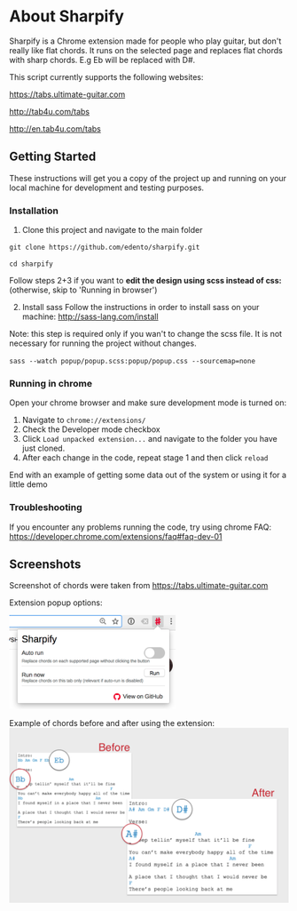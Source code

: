 # About Sharpify

Sharpify is a Chrome extension made for people who play guitar, but don't really like flat chords. It runs on the selected page and replaces flat chords with sharp chords. E.g 
Eb will be replaced with D#.

This script currently supports the following websites:

https://tabs.ultimate-guitar.com

http://tab4u.com/tabs

http://en.tab4u.com/tabs

## Getting Started

These instructions will get you a copy of the project up and running on your local machine for development and testing purposes.

### Installation

1. Clone this project and navigate to the main folder
```
git clone https://github.com/edento/sharpify.git
```
```
cd sharpify
```

Follow steps 2+3 if you want to <b> edit the design using scss instead of css:</b> (otherwise, skip to 'Running in browser')

2. Install sass
Follow the instructions in order to install sass on your machine:
http://sass-lang.com/install
 
Note: this step is required only if you wan't to change the scss file. It is not necessary for running the project without changes.

``
sass --watch popup/popup.scss:popup/popup.css --sourcemap=none
``

### Running in chrome

Open your chrome browser and make sure development mode is turned on:
1. Navigate to `chrome://extensions/`
2. Check the Developer mode checkbox
3. Click `Load unpacked extension...` and navigate to the folder you have just cloned.
4. After each change in the code, repeat stage 1 and then click `reload`

End with an example of getting some data out of the system or using it for a little demo

### Troubleshooting
If you encounter any problems running the code, try using chrome FAQ:
https://developer.chrome.com/extensions/faq#faq-dev-01

## Screenshots
Screenshot of chords were taken from 
https://tabs.ultimate-guitar.com

Extension popup options:

<img src="https://github.com/edento/sharpify/blob/master/img/screenshot3.png?raw=true" width="300">

Example of chords before and after using the extension:
![Before-After screenshot](img/screenshot1.png?raw=true "Chords before and after using the extension")

